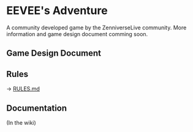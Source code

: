 # EEVEE's Adventure
A community developed game by the ZenniverseLive community. 
More information and game design document comming soon.

## Game Design Document


## Rules
-> [RULES.md](./Docs/RULES.md)

## Documentation
(In the wiki)